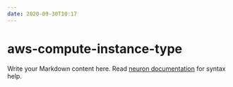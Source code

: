 ```yaml
---
date: 2020-09-30T10:17
---
```


# aws-compute-instance-type

Write your Markdown content here. Read [neuron documentation](https://neuron.zettel.page/2011404.html) for syntax help.

